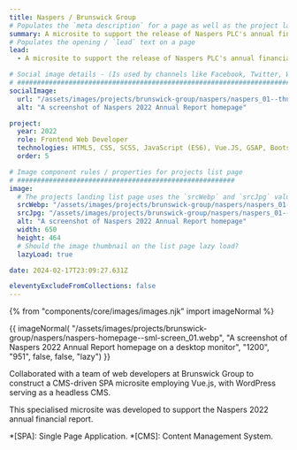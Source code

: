 ```yaml
---
title: Naspers / Brunswick Group
# Populates the `meta description` for a page as well as the project landing page project-specific summary
summary: A microsite to support the release of Naspers PLC's annual financial information.
# Populates the opening / `lead` text on a page
lead:
  - A microsite to support the release of Naspers PLC's annual financial information.

# Social image details - (Is used by channels like Facebook, Twitter, WhatsApp, LinkedIn etc.)
# ############################################################################################
socialImage:
  url: "/assets/images/projects/brunswick-group/naspers/naspers_01--thumbnail.jpg"
  alt: "A screenshot of Naspers 2022 Annual Report homepage"

project:
  year: 2022
  role: Frontend Web Developer
  technologies: HTML5, CSS, SCSS, JavaScript (ES6), Vue.JS, GSAP, Bootstrap 5, Webpack, Bitbucket, WordPress <em>(Headless CMS Config & Advanced Custom Fields)</em>, Photoshop, Figma, JIRA, Confluence.
  order: 5

# Image component rules / properties for projects list page
# #######################################################
image:
  # The projects landing list page uses the `srcWebp` and `srcJpg` values
  srcWebp: "/assets/images/projects/brunswick-group/naspers/naspers_01--thumbnail.webp"
  srcJpg: "/assets/images/projects/brunswick-group/naspers/naspers_01--thumbnail.jpg"
  alt: "A screenshot of Naspers 2022 Annual Report homepage"
  width: 650
  height: 464
  # Should the image thumbnail on the list page lazy load?
  lazyLoad: true

date: 2024-02-17T23:09:27.631Z

eleventyExcludeFromCollections: false
---
```


{% from "components/core/images/images.njk" import imageNormal %}

{{ imageNormal(
  "/assets/images/projects/brunswick-group/naspers/naspers-homepage--sml-screen_01.webp",
  "A screenshot of Naspers 2022 Annual Report homepage on a desktop monitor",
  "1200",
  "951",
  false,
  false,
  "lazy")
}}

Collaborated with a team of web developers at Brunswick Group to construct a CMS-driven SPA microsite employing Vue.js, with WordPress serving as a headless CMS.

This specialised microsite was developed to support the Naspers 2022 annual financial report.

*[SPA]: Single Page Application.
*[CMS]: Content Management System.
